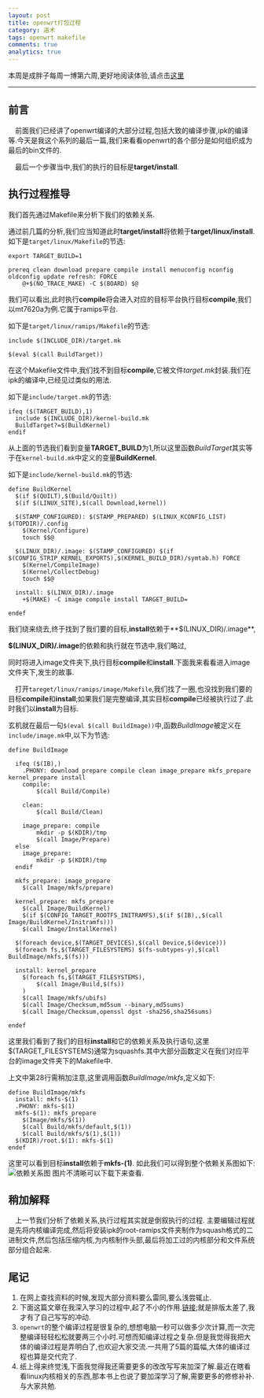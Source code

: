 ```yaml
---
layout: post
title: openwrt打包过程
category: 道术
tags: openwrt makefile
comments: true
analytics: true
---
```


本周是成胖子每周一博第六周,更好地阅读体验,请点击[这里](https://www.zybuluo.com/icyriver/note/258252)

---

## 前言
&emsp;前面我们已经讲了openwrt编译的大部分过程,包括大致的编译步骤,ipk的编译等.今天是我这个系列的最后一篇,我们来看看openwrt的各个部分是如何组织成为最后的bin文件的.

&emsp;最后一个步骤当中,我们的执行的目标是**target/install**.

## 执行过程推导
我们首先通过Makefile来分析下我们的依赖关系.

通过前几篇的分析,我们应当知道此时**target/install**将依赖于**target/linux/install**.
如下是`target/linux/Makefile`的节选:
```
export TARGET_BUILD=1

prereq clean download prepare compile install menuconfig nconfig oldconfig update refresh: FORCE
	@+$(NO_TRACE_MAKE) -C $(BOARD) $@
```
我们可以看出,此时执行**compile**将会进入对应的目标平台执行目标**compile**,我们以mt7620a为例.它属于ramips平台.

如下是`target/linux/ramips/Makefile`的节选:
```
include $(INCLUDE_DIR)/target.mk

$(eval $(call BuildTarget))
```
在这个Makefile文件中,我们找不到目标**compile**,它被文件*target.mk*封装.我们在ipk的编译中,已经见过类似的用法.

如下是`include/target.mk`的节选:
```
ifeq ($(TARGET_BUILD),1)
  include $(INCLUDE_DIR)/kernel-build.mk
  BuildTarget?=$(BuildKernel)
endif
```
从上面的节选我们看到变量**TARGET_BUILD**为1,所以这里函数*BuildTarget*其实等于在`kernel-build.mk`中定义的变量**BuildKernel**.

如下是`include/kernel-build.mk`的节选:
```
define BuildKernel
  $(if $(QUILT),$(Build/Quilt))
  $(if $(LINUX_SITE),$(call Download,kernel))

  $(STAMP_CONFIGURED): $(STAMP_PREPARED) $(LINUX_KCONFIG_LIST) $(TOPDIR)/.config
	$(Kernel/Configure)
	touch $$@

  $(LINUX_DIR)/.image: $(STAMP_CONFIGURED) $(if $(CONFIG_STRIP_KERNEL_EXPORTS),$(KERNEL_BUILD_DIR)/symtab.h) FORCE
	$(Kernel/CompileImage)
	$(Kernel/CollectDebug)
	touch $$@

  install: $(LINUX_DIR)/.image
	+$(MAKE) -C image compile install TARGET_BUILD=

endef
```
我们绕来绕去,终于找到了我们要的目标,**install**依赖于**$(LINUX_DIR)/.image**,                               

**$(LINUX_DIR)/.image**的依赖和执行就在节选中,我们略过,

同时将进入image文件夹下,执行目标**compile**和**install**.下面我来看看进入image文件夹下,发生的故事.

&emsp;打开`tareget/linux/ramips/image/Makefile`,我们找了一圈,也没找到我们要的目标**compile**和**install**;如果我们是完整编译,其实目标**compile**已经被执行过了.此时我们以**install**为目标.

玄机就在最后一句`$(eval $(call BuildImage))`中,函数*BuildImage*被定义在`include/image.mk`中,以下为节选:
```
define BuildImage

  ifeq ($(IB),)
    .PHONY: download prepare compile clean image_prepare mkfs_prepare kernel_prepare install
    compile:
		$(call Build/Compile)

    clean:
		$(call Build/Clean)

    image_prepare: compile
		mkdir -p $(KDIR)/tmp
		$(call Image/Prepare)
  else
    image_prepare:
		mkdir -p $(KDIR)/tmp
  endif

  mkfs_prepare: image_prepare
	$(call Image/mkfs/prepare)

  kernel_prepare: mkfs_prepare
	$(call Image/BuildKernel)
	$(if $(CONFIG_TARGET_ROOTFS_INITRAMFS),$(if $(IB),,$(call Image/BuildKernel/Initramfs)))
	$(call Image/InstallKernel)

  $(foreach device,$(TARGET_DEVICES),$(call Device,$(device)))
  $(foreach fs,$(TARGET_FILESYSTEMS) $(fs-subtypes-y),$(call BuildImage/mkfs,$(fs)))

  install: kernel_prepare
	$(foreach fs,$(TARGET_FILESYSTEMS),
		$(call Image/Build,$(fs))
	)
	$(call Image/mkfs/ubifs)
	$(call Image/Checksum,md5sum --binary,md5sums)
	$(call Image/Checksum,openssl dgst -sha256,sha256sums)

endef
```
这里我们看到了我们的目标**install**和它的依赖关系及执行语句,这里$(TARGET_FILESYSTEMS)通常为squashfs.其中大部分函数定义在我们对应平台的image文件夹下的Makefile中.

上文中第28行需稍加注意,这里调用函数*BuildImage/mkfs*,定义如下:
```
define BuildImage/mkfs
  install: mkfs-$(1)
  .PHONY: mkfs-$(1)
  mkfs-$(1): mkfs_prepare
	$(Image/mkfs/$(1))
	$(call Build/mkfs/default,$(1))
	$(call Build/mkfs/$(1),$(1))
  $(KDIR)/root.$(1): mkfs-$(1)
endef
```
这里可以看到目标**install**依赖于**mkfs-(1)**.
如此我们可以得到整个依赖关系图如下:
![依赖关系图](http://ww1.sinaimg.cn/large/006kvZhRjw1ezuly482n9j31kw0zrn3t.jpg)
图片不清晰可以下载下来查看.

## 稍加解释
&emsp;上一节我们分析了依赖关系,执行过程其实就是倒叙执行的过程.
主要编辑过程就是先将内核编译完成,然后将安装ipk的root-ramips文件夹制作为squash格式的二进制文件,然后包括压缩内核,为内核制作头部,最后将加工过的内核部分和文件系统部分组合起来.

## 尾记
1. 在网上查找资料的时候,发现大部分资料要么雷同,要么浅尝辄止.
2. 下面这篇文章在我深入学习的过程中,起了不小的作用.[链接](http://blog.chinaunix.net/uid-26675482-id-4704952.html);就是排版太差了,我才有了自己写写的冲动.
3. `openwrt`的整个编译过程是很复杂的,想想电脑一秒可以做多少次计算,而一次完整编译轻轻松松就要两三个小时.可想而知编译过程之复杂.但是我觉得我把大体的编译过程是弄明白了,也欢迎大家交流.一共用了5篇的篇幅,大体的编译过程也算是交代完了.
4. 纸上得来终觉浅,下面我觉得我还需要更多的改改写写来加深了解.最近在瞎看看linux内核相关的东西,那本书上也说了要加深学习了解,需要更多的修修补补.与大家共勉.
